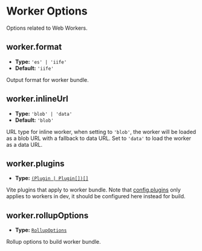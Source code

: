 # Worker Options

Options related to Web Workers.

## worker.format

- **Type:** `'es' | 'iife'`
- **Default:** `'iife'`

Output format for worker bundle.

## worker.inlineUrl

- **Type:** `'blob' | 'data'`
- **Default:** `'blob'`

URL type for inline worker, when setting to `'blob'`, the worker will be loaded as a blob URL with a fallback to data URL. Set to `'data'` to load the worker as a data URL.

## worker.plugins

- **Type:** [`(Plugin | Plugin[])[]`](./shared-options#plugins)

Vite plugins that apply to worker bundle. Note that [config.plugins](./shared-options#plugins) only applies to workers in dev, it should be configured here instead for build.

## worker.rollupOptions

- **Type:** [`RollupOptions`](https://rollupjs.org/configuration-options/)

Rollup options to build worker bundle.
